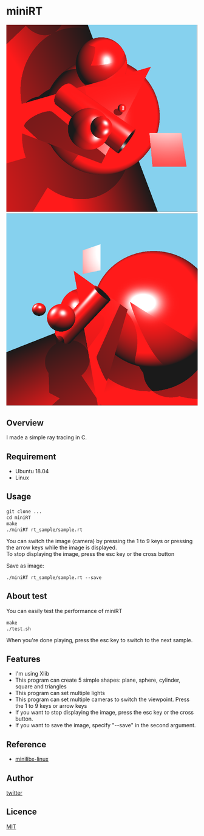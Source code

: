 # miniRT

![image1](https://github.com/kotabrog/miniRT/blob/main/image/miniRT_image.png)
![image2](https://github.com/kotabrog/miniRT/blob/main/image/miniRT_image2.png)

## Overview

I made a simple ray tracing in C.

## Requirement

- Ubuntu 18.04
- Linux

## Usage

```
git clone ...
cd miniRT
make
./miniRT rt_sample/sample.rt
```

You can switch the image (camera) by pressing the 1 to 9 keys or pressing the arrow keys while the image is displayed.  
To stop displaying the image, press the esc key or the cross button

Save as image:

```
./miniRT rt_sample/sample.rt --save
```

## About test

You can easily test the performance of miniRT

```
make
./test.sh
```

When you're done playing, press the esc key to switch to the next sample.

## Features

- I'm using Xlib
- This program can create 5 simple shapes: plane, sphere, cylinder, square and triangles
- This program can set multiple lights
- This program can set multiple cameras to switch the viewpoint. Press the 1 to 9 keys or arrow keys
- If you want to stop displaying the image, press the esc key or the cross button.
- If you want to save the image, specify "--save" in the second argument.

## Reference

- [minilibx-linux](https://github.com/42Paris/minilibx-linux)

## Author

[twitter](https://twitter.com/Kotabrog)

## Licence

[MIT](https://github.com/kotabrog/miniRT/blob/main/LICENSE)
